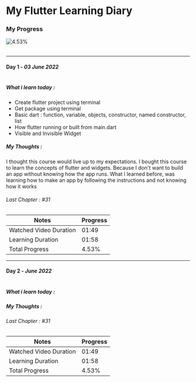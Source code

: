 # My Flutter Learning Diary

### My Progress 
![4.53%](https://progress-bar.dev/5) 
<br/>
<br/>

---
#### Day 1 - *03 June 2022*
#

#####  What i learn today :
- Create flutter project using terminal
- Get package using terminal
- Basic dart : function, variable, objects, constructor, named constructor, list
- How flutter running or built from main.dart
- Visible and Invisible Widget

##### My Thoughts :
I thought this course would live up to my expectations. I bought this course to learn the concepts of flutter and widgets. Because I don't want to build an app without knowing how the app runs. What I learned before, was learning how to make an app by following the instructions and not knowing how it works

###### Last Chapter : #31 


| Notes | Progress | 
| ------ | ------   | 
| Watched Video Duration | 01:49  | 
| Learning Duration | 01:58 | 
| Total Progress | 4.53% | 

---

#### Day 2 - *June 2022*
#

#####  What i learn today :


##### My Thoughts :


###### Last Chapter : #31 


| Notes | Progress | 
| ------ | ------   | 
| Watched Video Duration | 01:49  | 
| Learning Duration | 01:58 | 
| Total Progress | 4.53% | 


